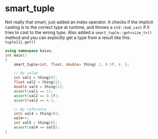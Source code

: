 # smart_tuple
 Not really that smart, just added an index operator. It checks if the implicit casting is to the correct type at runtime, and throws a <code>std::bad_cast</code> if it tries to cast to the wrong type. Also added a <code>smart_tuple::get<size_t>()</code> method and you can explicitly get a type from a result like this: <code>tuple[1].get<int>()</code>
```cpp
using namespace kaixo;
int main()
{
	smart_tuple<int, float, double> thing{ 1, 0.5f, 4. };

	// By value
	int val1 = thing[0];
	float val2 = thing[1];
	double val3 = thing[2];
	assert(val1 == 1);
	assert(val2 == 0.5f);
	assert(val3 == 4.);

	// By reference
	int& val4 = thing[0];
	val4++;
	int val5 = thing[0];
	assert(val4 == val5);
}
```
